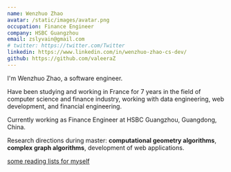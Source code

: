 ```yaml
---
name: Wenzhuo Zhao
avatar: /static/images/avatar.png
occupation: Finance Engineer
company: HSBC Guangzhou
email: zslyvain@gmail.com
# twitter: https://twitter.com/Twitter
linkedin: https://www.linkedin.com/in/wenzhuo-zhao-cs-dev/
github: https://github.com/valeeraZ
---
```


I'm Wenzhuo Zhao, a software engineer.

Have been studying and working in France for 7 years in the field of computer science and finance industry, working with data engineering, web development, and financial engineering.

Currently working as Finance Engineer at HSBC Guangzhou, Guangdong, China.

Research directions during master: **computational geometry algorithms**, **complex graph algorithms**, development of web applications.

[some reading lists for myself](https://rectangular-september-c42.notion.site/My-Reading-List-46898f85b4c5474795d63ccacfc49803)
